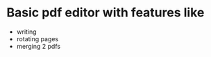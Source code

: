 # Basic pdf editor with features like
<ul>
  <li>writing</li>
  <li>rotating pages</li>
  <li>merging 2 pdfs</li>
</ul>

